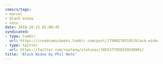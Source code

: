 ```yaml
---
comics/tags:
- marvel
- black widow
- noto
date: 2018-10-25 02:00:45
syndicated:
- type: tumblr
  url: https://ireadcomicbooks.tumblr.com/post/179402705185/black-widow-by-phil-noto
- type: twitter
  url: https://twitter.com/roytang/statuses/1055277958259240961/
title: 'Black Widow by Phil Noto'
---
```

